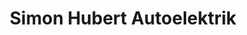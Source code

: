 ---
title: "Simon Hubert Autoelektrik"
url: /bruehl/simon-hubert-autoelektrik/
shop: Autowerkstatt
---